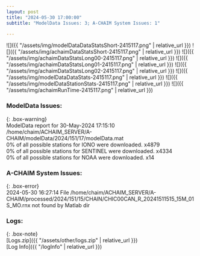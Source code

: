 ```yaml
---
layout: post
title: "2024-05-30 17:00:00"
subtitle: "ModelData Issues: 3; A-CHAIM System Issues: 1"

---
```


![]({{ "/assets/img/modelDataDataStatsShort-2415117.png" | relative_url }})
![]({{ "/assets/img/achaimDataStatsShort-2415117.png" | relative_url }})
![]({{ "/assets/img/achaimDataStatsLong00-2415117.png" | relative_url }})
![]({{ "/assets/img/achaimDataStatsLong01-2415117.png" | relative_url }})
![]({{ "/assets/img/achaimDataStatsLong02-2415117.png" | relative_url }})
![]({{ "/assets/img/modelDataDataStats-2415117.png" | relative_url }})
![]({{ "/assets/img/modelDataStationStats-2415117.png" | relative_url }})
![]({{ "/assets/img/achaimRunTime-2415117.png" | relative_url }})


### ModelData Issues:  
  
{: .box-warning}  
 ModelData report for 30-May-2024 17:15:10   
 /home/chaim/ACHAIM_SERVER/A-CHAIM/modelData/2024/151/17/modelData.mat   
 0% of all possible stations for IONO were downloaded. x4879   
 0% of all possible stations for SENTINEL were downloaded. x4334   
 0% of all possible stations for NOAA were downloaded. x14   
  
### A-CHAIM System Issues:  
  
{: .box-error}  
2024-05-30 16:27:14 File /home/chaim/ACHAIM_SERVER/A-CHAIM/processed/2024/151/15/CHAIN/CHIC00CAN_R_20241511515_15M_01S_MO.rnx not found by Matlab dir  

### Logs:  
  
{: .box-note}  
[Logs.zip]({{ "/assets/other/logs.zip" | relative_url }})  
[Log Info]({{ "/logInfo" | relative_url }})  
